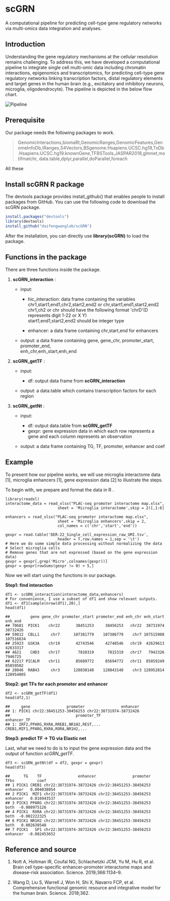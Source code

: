 # scGRN

A computational pipeline for predicting cell-type gene regulatory networks via multi-omics data integration and analyses. 

## Introduction
Understanding the gene regulatory mechanisms at the cellular resolution remains challenging. To address this, we have developed a computational pipeline to integrate single cell multi-omic data including chromatin interactions, epigenomics and transcriptomics, for predicting cell-type gene regulatory networks linking transcription factors, distal regulatory elements and target genes in the human brain (e.g., excitatory and inhibitory neurons, microglia, oligodendrocyte). The pipeline is depicted in the below flow chart.

![Pipeline](https://github.com/daifengwanglab/scGRN/blob/master/pipeline.png)


## Prerequisite
Our package needs the following packages to work.
> GenomicInteractions,biomaRt,GenomicRanges,GenomicFeatures,GenomeInfoDb,IRanges,S4Vectors,BSgenome.Hsapiens.UCSC.hg19,TxDb.Hsapiens.UCSC.hg19.knownGene,TFBSTools,JASPAR2018,glmnet,motifmatchr,
data.table,dplyr,parallel,doParallel,foreach

All these

## Install scGRN R package
The devtools package provides install_github() that enables people to install packages from GitHub. You can use the following code to download the scGRN package.

```R
install.packages("devtools")
library(devtools)
install_github("daifengwanglab/scGRN")
```

After the installation, you can directly use **library(scGRN)** to load the package.

## Functions in the package

There are three functions inside the package.

1. **scGRN_interaction** :
    * input:
        * hic_interaction: data frame containing the variables chr1,start1,end1,chr2,start2,end2
          or chr,start1,end1,start2,end2 
          chr1,ch2 or chr should have the following format 'chrD'(D represents digit 1-22 or X Y)                          
          start1,end1,start2,end2 should be integer type
          
        * enhancer: a data frame containing chr,start,end for enhancers
        
    * output: a data frame containing gene, gene_chr, promoter_start, promoter_end,               
      enh_chr,enh_start,enh_end
 
2. **scGRN_getTF** :
    * input: 
        * df: output data frame from **scGRN_interaction**
    
    * output: a data.table which contains transcription factors for each region

3. **scGRN_getNt** :
    * input: 
        * df: output data.table from **scGRN_getTF**
        * gexpr: gene expression data in which each row represents a gene and each column represents an observation
        
    * output:  a data frame containing TG, TF, promoter, enhancer and coef
    
## Example

To present how our pipeline works, we will use microglia interactome data [1], microglia enhancers [1], gene expression data [2] to illustrate the steps.

To begin with, we prepare and format the data in R .

```{r}
library(readxl)
interactome_data = read_xlsx("PLAC-seq promoter interactome map.xlsx",
                       sheet = 'Microglia interactome',skip = 2)[,1:6]

enhancers = read_xlsx("PLAC-seq promoter interactome map.xlsx",
                       sheet = 'Microglia enhancers',skip = 2,
                       col_names = c('chr','start','end'))
    
gexpr = read.table('DER-22_Single_cell_expression_raw_UMI.tsv',
                       header = T,row.names = 1,sep = '\t')
# Here we do some simple data processing without normalizing the data
# Select microglia cells 
# Remove genes that are not expressed (based on the gene expression data)
gexpr = gexpr[,grep('Micro',colnames(gexpr))]
gexpr = gexpr[rowSums(gexpr != 0) > 5,]
```

Now we will start using the functions in our package.

**Step1: find interaction**

```{r}
df1 <- scGRN_interaction(interactome_data,enhancers)
# For convenience, I use a subset of df1 and show relevant outputs.
df1 <- df1[sample(nrow(df1),20),]
head(df1)
```

    ##         gene gene_chr promoter_start promoter_end enh_chr enh_start   enh_end
    ## 70681  PICK1    chr22       38451253     38456253   chr22  38731974  38732426
    ## 59812  CBLL1     chr7      107381779    107386779    chr7 107515988 107516634
    ## 25923  GSK3A    chr19       42743546     42748546   chr19  42629613  42633317
    ## 4621    CHD3    chr17        7810319      7815319   chr17   7942326   7946725
    ## 62217 PICALM    chr11       85689772     85694772   chr11  85859249  85859502
    ## 28046  RAB43     chr3      128838148    128843148    chr3 128952814 128954805



**Step2: get TFs for each promoter and enhancer**

```{r}
df2 <- scGRN_getTF(df1)
head(df2,1)
```
   
    ##     gene                promoter                enhancer
    ## 1: PICK1 chr22:38451253-38456253 chr22:38731974-38732426
    ##                             promoter_TF                          enhancer_TF
    ## 1: IRF2,PPARG,RXRA,RREB1,NR1H2,REST,... CREB1,MZF1,PPARG,RXRA,RORA,NR1H2,...
 
**Step3: predict TF -> TG via Elastic net**

Last, what we need to do is to input the gene expression data and the output of function *scGRN_getTF*.

```{r}
df3 <- scGRN_getNt(df = df2, gexpr = gexpr)
head(df3)
```
    ##      TG    TF                enhancer                promoter     TFbs          coef
    ## 1 PICK1 CREB1 chr22:38731974-38732426 chr22:38451253-38456253 enhancer   0.004038054
    ## 2 PICK1  MZF1 chr22:38731974-38732426 chr22:38451253-38456253 enhancer   0.016943537
    ## 3 PICK1 PPARG chr22:38731974-38732426 chr22:38451253-38456253     both  -0.008975126
    ## 4 PICK1  RXRA chr22:38731974-38732426 chr22:38451253-38456253     both  -0.002222325
    ## 6 PICK1 NR1H2 chr22:38731974-38732426 chr22:38451253-38456253     both   0.002630548
    ## 7 PICK1   SP1 chr22:38731974-38732426 chr22:38451253-38456253 enhancer  -0.002453652


## Reference and source
1. Nott A, Holtman IR, Coufal NG, Schlachetzki JCM, Yu M, Hu R, et al. Brain cell type-specific enhancer-promoter interactome maps and disease-risk association. Science. 2019;366:1134–9. 

2. Wang D, Liu S, Warrell J, Won H, Shi X, Navarro FCP, et al. Comprehensive functional genomic resource and integrative model for the human brain. Science. 2018;362. 

